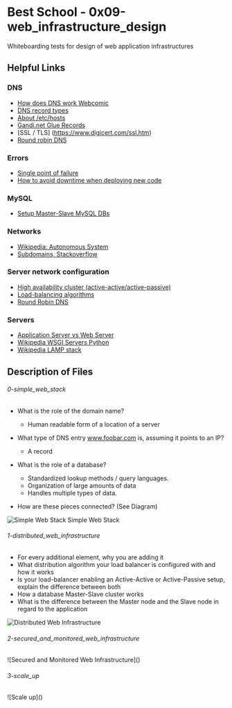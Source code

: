 # Best School - 0x09-web_infrastructure_design
Whiteboarding tests for design of web application infrastructures

## Helpful Links
### DNS
* [How does DNS work Webcomic](https://howdns.works/ep1/)
* [DNS record types](https://pressable.com/blog/2014/12/23/dns-record-types-explained/)
* [About /etc/hosts](http://www.linfo.org/etc_hosts.html)
* [Gandi.net Glue Records](https://wiki.gandi.net/en/glossary/glue-record)
* [SSL / TLS] (https://www.digicert.com/ssl.htm)
* [Round robin DNS](https://en.wikipedia.org/wiki/Round-robin_DNS)

### Errors
* [Single point of failure](https://en.wikipedia.org/wiki/Single_point_of_failure)
* [How to avoid downtime when deploying new code](https://softwareengineering.stackexchange.com/questions/35063/how-do-you-update-your-production-codebase-database-schema-without-causing-downt#answers-header)

### MySQL
* [Setup Master-Slave MySQL DBs](https://www.digitalocean.com/community/tutorials/how-to-set-up-master-slave-replication-in-mysql)

### Networks
* [Wikipedia: Autonomous System](https://en.wikipedia.org/wiki/Autonomous_system_(Internet))
* [Subdomains, Stackoverflow](https://serverfault.com/questions/275982/what-type-of-dns-record-is-needed-to-make-a-subdomain)

### Server network configuration
* [High availability cluster (active-active/active-passive)](https://docs.oracle.com/cd/E17904_01/core.1111/e10106/intro.htm#ASHIA712)
* [Load-balancing algorithms](https://devcentral.f5.com/articles/intro-to-load-balancing-for-developers-ndash-the-algorithms)
* [Round Robin DNS](https://www.dnsknowledge.com/whatis/round-robin-dns/)


### Servers
* [Application Server vs Web Server](https://www.nginx.com/resources/glossary/application-server-vs-web-server/)
* [Wikipedia WSGI Servers Python](https://en.wikipedia.org/wiki/Web_Server_Gateway_Interface)
* [Wikipedia LAMP stack](https://en.wikipedia.org/wiki/LAMP_(software_bundle))

## Description of Files
<h6>0-simple_web_stack</h6>

* What is the role of the domain name?
  - Human readable form of a location of a server

* What type of DNS entry www.foobar.com is, assuming it points to an IP?
  - A record

* What is the role of a database? 
  - Standardized lookup methods / query languages. 
  - Organization of large amounts of data
  - Handles multiple types of data.

* How are these pieces connected? (See Diagram)

![Simple Web Stack](WhatHappensGoogle_whiteboard.png "Simple Web Stack") Simple Web Stack


<h6>1-distributed_web_infrastructure</h6>

* For every additional element, why you are adding it
* What distribution algorithm your load balancer is configured with and how it works
* Is your load-balancer enabling an Active-Active or Active-Passive setup, explain the difference between both
* How a database Master-Slave cluster works
* What is the difference between the Master node and the Slave node in regard to the application

![Distributed Web Infrastructure]()

<h6>2-secured_and_monitored_web_infrastructure</h6>
![Secured and Monitored Web Infrastructure]()

<h6>3-scale_up</h6>
![Scale up]()
